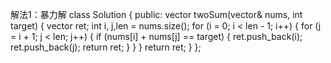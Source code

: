 解法1：暴力解
class Solution {
public:
	vector<int> twoSum(vector<int>& nums, int target) {
		vector<int> ret;
		int i, j,len = nums.size();
		for (i = 0; i < len - 1; i++) {
			for (j = i + 1; j < len; j++) {
				if (nums[i] + nums[j] == target) {
					ret.push_back(i);
					ret.push_back(j);
					return ret;
				}
			}
		}
		return ret;
	}
};
